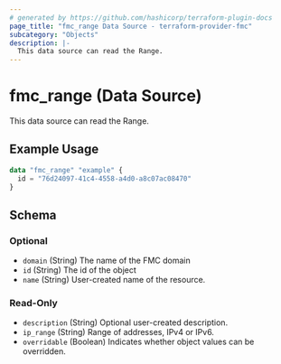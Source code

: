 ```yaml
---
# generated by https://github.com/hashicorp/terraform-plugin-docs
page_title: "fmc_range Data Source - terraform-provider-fmc"
subcategory: "Objects"
description: |-
  This data source can read the Range.
---
```


# fmc_range (Data Source)

This data source can read the Range.

## Example Usage

```terraform
data "fmc_range" "example" {
  id = "76d24097-41c4-4558-a4d0-a8c07ac08470"
}
```

<!-- schema generated by tfplugindocs -->
## Schema

### Optional

- `domain` (String) The name of the FMC domain
- `id` (String) The id of the object
- `name` (String) User-created name of the resource.

### Read-Only

- `description` (String) Optional user-created description.
- `ip_range` (String) Range of addresses, IPv4 or IPv6.
- `overridable` (Boolean) Indicates whether object values can be overridden.
